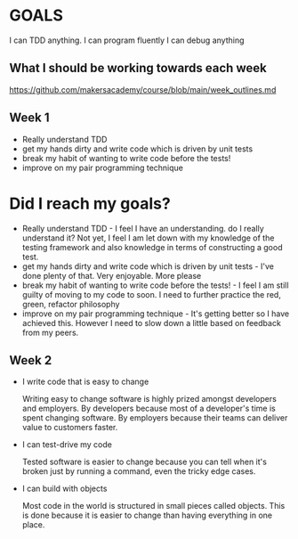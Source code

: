 # GOALS

I can TDD anything.
I can program fluently
I can debug anything

## What I should be working towards each week

https://github.com/makersacademy/course/blob/main/week_outlines.md

## Week 1

* Really understand TDD
* get my hands dirty and write code which is driven by unit tests
* break my habit of wanting to write code before the tests!
* improve on my pair programming technique

# Did I reach my goals?
* Really understand TDD - I feel I have an understanding. do I really understand it? Not yet,  I feel I am let down with my knowledge of the testing framework and also knowledge in terms of constructing a good test.
* get my hands dirty and write code which is driven by unit tests - I've done plenty of that. Very enjoyable. More please
* break my habit of wanting to write code before the tests! - I feel I am still guilty of moving to my code to soon. I need to further practice the red, green, refactor philosophy
* improve on my pair programming technique - It's getting better so I have achieved this. However I need to slow down a little based on feedback from my peers.

## Week 2
* I write code that is easy to change

  Writing easy to change software is highly prized amongst developers and employers. By developers because most of a developer's time is spent changing software. By employers because their teams can deliver value to customers faster.

* I can test-drive my code

  Tested software is easier to change because you can tell when it's broken just by running a command, even the tricky edge cases.

* I can build with objects

  Most code in the world is structured in small pieces called objects. This is done because it is easier to change than having everything in one place.